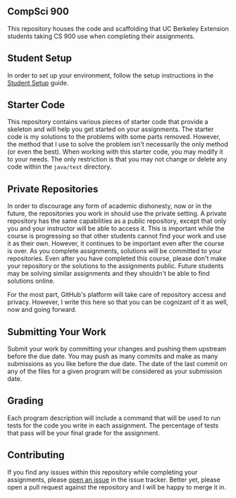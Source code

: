 CompSci 900
-----------
This repository houses the code and scaffolding that UC Berkeley Extension students taking CS 900
use when completing their assignments.

Student Setup
-------------
In order to set up your environment, follow the setup instructions in the [Student
Setup](https://github.com/ucbext/cs900/blob/master/student-setup.md) guide.

Starter Code
------------
This repository contains various pieces of starter code that provide a skeleton and will help you
get started on your assignments. The starter code is my solutions to the problems with some parts
removed. However, the method that I use to solve the problem isn't necessarily the only method (or
even the best). When working with this starter code, you may modify it to your needs. The only
restriction is that you may not change or delete any code within the `java/test` directory.

Private Repositories
--------------------
In order to discourage any form of academic dishonesty, now or in the future, the repositories you
work in should use the private setting. A private repository has the same capabilities as a public
repository, except that only you and your instructor will be able to access it. This is important
while the course is progressing so that other students cannot find your work and use it as their
own. However, it continues to be important even after the course is over. As you complete
assignments, solutions will be committed to your repositories. Even after you have completed this
course, please don't make your repository or the solutions to the assignments public. Future
students may be solving similar assignments and they shouldn't be able to find solutions online.

For the most part, GitHub's platform will take care of repository access and privacy. However, I
write this here so that you can be cognizant of it as well, now and going forward.

Submitting Your Work
--------------------
Submit your work by committing your changes and pushing them upstream before the due date. You may
push as many commits and make as many submissions as you like before the due date. The date of the
last commit on any of the files for a given program will be considered as your submission date.

Grading
-------
Each program description will include a command that will be used to run tests for the code you
write in each assignment. The percentage of tests that pass will be your final grade for the
assignment.

Contributing
------------
If you find any issues within this repository while completing your assignments, please [open an
issue](https://github.com/ucbext/cs900/issues/new) in the issue tracker. Better yet, please open a
pull request against the repository and I will be happy to merge it in.
